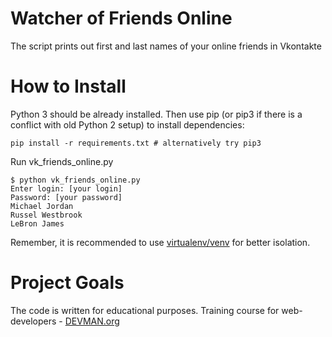 # Watcher of Friends Online

The script prints out first and last names of your online friends in Vkontakte

# How to Install

Python 3 should be already installed. Then use pip (or pip3 if there is a conflict with old Python 2 setup) to install dependencies:
```
pip install -r requirements.txt # alternatively try pip3
```

Run vk_friends_online.py

```
$ python vk_friends_online.py
Enter login: [your login]
Password: [your password]
Michael Jordan
Russel Westbrook
LeBron James
```

Remember, it is recommended to use [virtualenv/venv](https://devman.org/encyclopedia/pip/pip_virtualenv/) for better isolation.

# Project Goals

The code is written for educational purposes. Training course for web-developers - [DEVMAN.org](https://devman.org)
